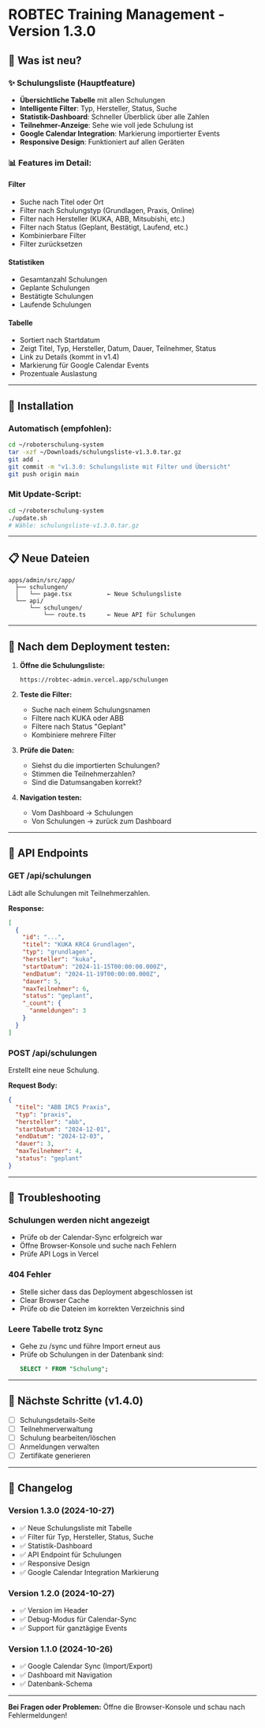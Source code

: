 # ROBTEC Training Management - Version 1.3.0

## 🎯 Was ist neu?

### ✨ Schulungsliste (Hauptfeature)
- **Übersichtliche Tabelle** mit allen Schulungen
- **Intelligente Filter**: Typ, Hersteller, Status, Suche
- **Statistik-Dashboard**: Schneller Überblick über alle Zahlen
- **Teilnehmer-Anzeige**: Sehe wie voll jede Schulung ist
- **Google Calendar Integration**: Markierung importierter Events
- **Responsive Design**: Funktioniert auf allen Geräten

### 📊 Features im Detail:

#### Filter
- Suche nach Titel oder Ort
- Filter nach Schulungstyp (Grundlagen, Praxis, Online)
- Filter nach Hersteller (KUKA, ABB, Mitsubishi, etc.)
- Filter nach Status (Geplant, Bestätigt, Laufend, etc.)
- Kombinierbare Filter
- Filter zurücksetzen

#### Statistiken
- Gesamtanzahl Schulungen
- Geplante Schulungen
- Bestätigte Schulungen
- Laufende Schulungen

#### Tabelle
- Sortiert nach Startdatum
- Zeigt Titel, Typ, Hersteller, Datum, Dauer, Teilnehmer, Status
- Link zu Details (kommt in v1.4)
- Markierung für Google Calendar Events
- Prozentuale Auslastung

---

## 🚀 Installation

### Automatisch (empfohlen):
```bash
cd ~/roboterschulung-system
tar -xzf ~/Downloads/schulungsliste-v1.3.0.tar.gz
git add .
git commit -m "v1.3.0: Schulungsliste mit Filter und Übersicht"
git push origin main
```

### Mit Update-Script:
```bash
cd ~/roboterschulung-system
./update.sh
# Wähle: schulungsliste-v1.3.0.tar.gz
```

---

## 📋 Neue Dateien

```
apps/admin/src/app/
  ├── schulungen/
  │   └── page.tsx          ← Neue Schulungsliste
  └── api/
      └── schulungen/
          └── route.ts      ← Neue API für Schulungen
```

---

## 🧪 Nach dem Deployment testen:

1. **Öffne die Schulungsliste:**
   ```
   https://robtec-admin.vercel.app/schulungen
   ```

2. **Teste die Filter:**
   - Suche nach einem Schulungsnamen
   - Filtere nach KUKA oder ABB
   - Filtere nach Status "Geplant"
   - Kombiniere mehrere Filter

3. **Prüfe die Daten:**
   - Siehst du die importierten Schulungen?
   - Stimmen die Teilnehmerzahlen?
   - Sind die Datumsangaben korrekt?

4. **Navigation testen:**
   - Vom Dashboard → Schulungen
   - Von Schulungen → zurück zum Dashboard

---

## 🔧 API Endpoints

### GET /api/schulungen
Lädt alle Schulungen mit Teilnehmerzahlen.

**Response:**
```json
[
  {
    "id": "...",
    "titel": "KUKA KRC4 Grundlagen",
    "typ": "grundlagen",
    "hersteller": "kuka",
    "startDatum": "2024-11-15T00:00:00.000Z",
    "endDatum": "2024-11-19T00:00:00.000Z",
    "dauer": 5,
    "maxTeilnehmer": 6,
    "status": "geplant",
    "_count": {
      "anmeldungen": 3
    }
  }
]
```

### POST /api/schulungen
Erstellt eine neue Schulung.

**Request Body:**
```json
{
  "titel": "ABB IRC5 Praxis",
  "typ": "praxis",
  "hersteller": "abb",
  "startDatum": "2024-12-01",
  "endDatum": "2024-12-03",
  "dauer": 3,
  "maxTeilnehmer": 4,
  "status": "geplant"
}
```

---

## 🐛 Troubleshooting

### Schulungen werden nicht angezeigt
- Prüfe ob der Calendar-Sync erfolgreich war
- Öffne Browser-Konsole und suche nach Fehlern
- Prüfe API Logs in Vercel

### 404 Fehler
- Stelle sicher dass das Deployment abgeschlossen ist
- Clear Browser Cache
- Prüfe ob die Dateien im korrekten Verzeichnis sind

### Leere Tabelle trotz Sync
- Gehe zu /sync und führe Import erneut aus
- Prüfe ob Schulungen in der Datenbank sind:
  ```sql
  SELECT * FROM "Schulung";
  ```

---

## 🎯 Nächste Schritte (v1.4.0)

- [ ] Schulungsdetails-Seite
- [ ] Teilnehmerverwaltung
- [ ] Schulung bearbeiten/löschen
- [ ] Anmeldungen verwalten
- [ ] Zertifikate generieren

---

## 📝 Changelog

### Version 1.3.0 (2024-10-27)
- ✅ Neue Schulungsliste mit Tabelle
- ✅ Filter für Typ, Hersteller, Status, Suche
- ✅ Statistik-Dashboard
- ✅ API Endpoint für Schulungen
- ✅ Responsive Design
- ✅ Google Calendar Integration Markierung

### Version 1.2.0 (2024-10-27)
- ✅ Version im Header
- ✅ Debug-Modus für Calendar-Sync
- ✅ Support für ganztägige Events

### Version 1.1.0 (2024-10-26)
- ✅ Google Calendar Sync (Import/Export)
- ✅ Dashboard mit Navigation
- ✅ Datenbank-Schema

---

**Bei Fragen oder Problemen:** Öffne die Browser-Konsole und schau nach Fehlermeldungen!
